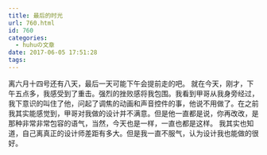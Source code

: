 ```yaml
---
title: 最后的时光
url: 760.html
id: 760
categories:
  - huhuの文章
date: 2017-06-05 17:51:28
tags:
---
```


离六月十四号还有八天，最后一天可能下午会提前走的吧。 就在今天，刚才，下午五点多，我感受到了重击。强烈的挫败感将我包围。我看到甲哥从我身旁经过，我下意识的叫住了他，问起了调焦的动画和声音控件的事，他说不用做了。在之前我其实能感觉到，甲哥对我做的设计并不满意。但是他一直都是说，你再改改，是那种非常非常包容的语气，当然，今天也是一样，一直也都是这样。 我其实也知道，自己离真正的设计师差距有多大。但是我一直不服气，认为设计我也能做的很好。